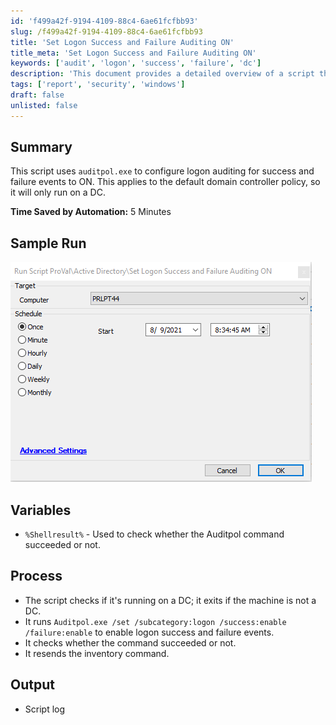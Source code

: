 ```yaml
---
id: 'f499a42f-9194-4109-88c4-6ae61fcfbb93'
slug: /f499a42f-9194-4109-88c4-6ae61fcfbb93
title: 'Set Logon Success and Failure Auditing ON'
title_meta: 'Set Logon Success and Failure Auditing ON'
keywords: ['audit', 'logon', 'success', 'failure', 'dc']
description: 'This document provides a detailed overview of a script that configures logon auditing for success and failure events using auditpol.exe. The script is designed to run on a domain controller and ensures that logon auditing is enabled, facilitating better security monitoring and compliance.'
tags: ['report', 'security', 'windows']
draft: false
unlisted: false
---
```


## Summary

This script uses `auditpol.exe` to configure logon auditing for success and failure events to ON. This applies to the default domain controller policy, so it will only run on a DC.

**Time Saved by Automation:** 5 Minutes

## Sample Run

![Sample Run](../../../static/img/Set-Logon-Success-and-Failure-Auditing-ON/image_1.png)

## Variables

- `%Shellresult%` - Used to check whether the Auditpol command succeeded or not.

## Process

- The script checks if it's running on a DC; it exits if the machine is not a DC.
- It runs `Auditpol.exe /set /subcategory:logon /success:enable /failure:enable` to enable logon success and failure events.
- It checks whether the command succeeded or not.
- It resends the inventory command.

## Output

- Script log


